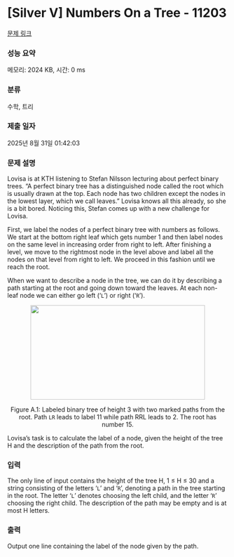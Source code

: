 # [Silver V] Numbers On a Tree - 11203 

[문제 링크](https://www.acmicpc.net/problem/11203) 

### 성능 요약

메모리: 2024 KB, 시간: 0 ms

### 분류

수학, 트리

### 제출 일자

2025년 8월 31일 01:42:03

### 문제 설명

<p>Lovisa is at KTH listening to Stefan Nilsson lecturing about perfect binary trees. “A perfect binary tree has a distinguished node called the root which is usually drawn at the top. Each node has two children except the nodes in the lowest layer, which we call leaves.” Lovisa knows all this already, so she is a bit bored. Noticing this, Stefan comes up with a new challenge for Lovisa.</p>

<p>First, we label the nodes of a perfect binary tree with numbers as follows. We start at the bottom right leaf which gets number 1 and then label nodes on the same level in increasing order from right to left. After finishing a level, we move to the rightmost node in the level above and label all the nodes on that level from right to left. We proceed in this fashion until we reach the root.</p>

<p>When we want to describe a node in the tree, we can do it by describing a path starting at the root and going down toward the leaves. At each non-leaf node we can either go left (‘<code>L</code>’) or right (‘<code>R</code>’).</p>

<p style="text-align: center;"><img alt="" src="https://onlinejudgeimages.s3-ap-northeast-1.amazonaws.com/problem/11203/1.png" style="height:215px; width:398px"></p>

<p style="text-align: center;">Figure A.1: Labeled binary tree of height 3 with two marked paths from the root. Path <code>LR</code> leads to label 11 while path RRL leads to 2. The root has number 15.</p>

<p>Lovisa’s task is to calculate the label of a node, given the height of the tree H and the description of the path from the root.</p>

### 입력 

 <p>The only line of input contains the height of the tree H, 1 ≤ H ≤ 30 and a string consisting of the letters ‘<code>L</code>’ and ‘<code>R</code>’, denoting a path in the tree starting in the root. The letter ‘<code>L</code>’ denotes choosing the left child, and the letter ‘<code>R</code>’ choosing the right child. The description of the path may be empty and is at most H letters.</p>

### 출력 

 <p>Output one line containing the label of the node given by the path.</p>


